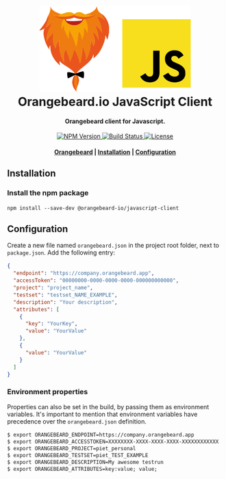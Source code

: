 <h1 align="center">
  <a href="https://github.com/orangebeard-io/javascript-client">
    <img src="https://raw.githubusercontent.com/orangebeard-io/javascript-client/master/.github/logo.svg" alt="Orangebeard.io JavaScript Client" height="200">
  </a>
  <br>Orangebeard.io JavaScript Client<br>
</h1>

<h4 align="center">Orangebeard client for Javascript.</h4>

<p align="center">
  <a href="https://www.npmjs.com/package/@orangebeard-io/javascript-client">
    <img src="https://img.shields.io/npm/v/@orangebeard-io/javascript-client.svg?style=flat-square"
      alt="NPM Version" />
  </a>
  <a href="https://github.com/orangebeard-io/javascript-client/actions">
    <img src="https://img.shields.io/github/workflow/status/orangebeard-io/javascript-client/release?style=flat-square"
      alt="Build Status" />
  </a>
  <a href="https://github.com/orangebeard-io/javascript-client/blob/master/LICENSE">
    <img src="https://img.shields.io/github/license/orangebeard-io/javascript-client?style=flat-square"
      alt="License" />
  </a>
</p>

<div align="center">
  <h4>
    <a href="https://orangebeard.io">Orangebeard</a> |
    <a href="#installation">Installation</a> |
    <a href="#configuration">Configuration</a>
  </h4>
</div>

## Installation

### Install the npm package

```shell
npm install --save-dev @orangebeard-io/javascript-client
```

## Configuration

Create a new file named `orangebeard.json` in the project root folder, next to `package.json`. Add the following entry:

```JSON
{
  "endpoint": "https://company.orangebeard.app",
  "accessToken": "00000000-0000-0000-0000-000000000000",
  "project": "project_name",
  "testset": "testset_NAME_EXAMPLE",
  "description": "Your description",
  "attributes": [
    {
      "key": "YourKey",
      "value": "YourValue"
    },
    {
      "value": "YourValue"
    }
  ]
}
```

### Environment properties

Properties can also be set in the build, by passing them as environment variables. It's important to mention that environment variables have precedence over the `orangebeard.json` definition.

```shell
$ export ORANGEBEARD_ENDPOINT=https://company.orangebeard.app
$ export ORANGEBEARD_ACCESSTOKEN=XXXXXXXX-XXXX-XXXX-XXXX-XXXXXXXXXXXX
$ export ORANGEBEARD_PROJECT=piet_personal
$ export ORANGEBEARD_TESTSET=piet_TEST_EXAMPLE
$ export ORANGEBEARD_DESCRIPTION=My awesome testrun
$ export ORANGEBEARD_ATTRIBUTES=key:value; value;
```
